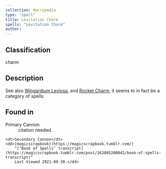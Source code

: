 ```yaml
---
collection: Harrypedia
type: "spell"
title: Levitation Charm
spells: "Levitation Charm"
author: 
---
```


## Classification

charm

## Description
See also [Wingardium Leviosa], and [Rocket Charm], it seems to in fact be a
category of spells.

[Rocket Charm]: <../rocket_charm/>

[Wingardium Leviosa]: <../wingardium_leviosa/>

## Found in

<dl>
    <dt>Primary Cannon</dt>
    <dd>citation needed.</dd>

    <dt>Secondary Cannon</dt>
    <dd>[magicscrapbook](https://magicscrapbook.tumblr.com/)
        "[‘Book of Spells’ transcript](https://magicscrapbook.tumblr.com/post/162085200042/book-of-spells-transcript)"
        Last Viewed 2021-09-30.</dd>
</dl>
